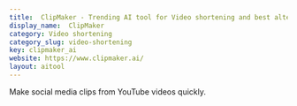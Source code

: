 ```yaml
---
title:  ClipMaker - Trending AI tool for Video shortening and best alternatives
display_name:  ClipMaker
category: Video shortening
category_slug: video-shortening
key: clipmaker_ai
website: https://www.clipmaker.ai/
layout: aitool
---
```


Make social media clips from YouTube videos quickly.
